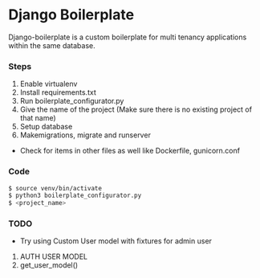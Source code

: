 # Django Boilerplate


Django-boilerplate is a custom boilerplate for multi tenancy applications within the same database.

### Steps

  1. Enable virtualenv
  2. Install requirements.txt
  3. Run boilerplate_configurator.py
  4. Give the name of the project (Make sure there is no existing project of that name)
  5. Setup database
  6. Makemigrations, migrate and runserver
  - Check for items in other files as well like Dockerfile, gunicorn.conf

### Code

```sh
$ source venv/bin/activate
$ python3 boilerplate_configurator.py
$ <project_name>
```
### TODO
 - Try using Custom User model with fixtures for admin user
  1. AUTH USER MODEL
  2. get_user_model()
